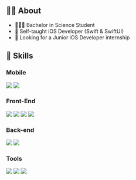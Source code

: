 ## 👋🏻 About

- 👩🏼‍🎓 Bachelor in Science Student
- 🌱 Self-taught iOS Developer (Swift & SwiftUI)
- 🏫 Looking for a Junior iOS Developer internship

## 📌 Skills

### Mobile
![](https://img.shields.io/badge/Code-Swift-informational?style=flat&logo=swift&logoColor=white&color=db7472)
![](https://img.shields.io/badge/Code-SwiftUI-informational?style=flat&logo=swift&logoColor=white&color=db7472)

### Front-End
![](https://img.shields.io/badge/Code-VueJS-informational?style=flat&logo=vuedotjs&logoColor=white&color=72db90)
![](https://img.shields.io/badge/Code-HTML5-informational?style=flat&logo=html5&logoColor=white&color=72db90)
![](https://img.shields.io/badge/Style-CSS3-informational?style=flat&logo=css3&logoColor=white&color=72db90)
![](https://img.shields.io/badge/Style-Sass-informational?style=flat&logo=Sass&logoColor=white&color=72db90)

### Back-end
![](https://img.shields.io/badge/Code-Python-informational?style=flat&logo=python&logoColor=white&color=72afdb)
![](https://img.shields.io/badge/Code-Java-informational?style=flat&logo=Java&logoColor=white&color=72afdb)

### Tools
![](https://img.shields.io/badge/Tools-Xcode-informational?style=flat&logo=xcode&logoColor=white&color=d672db)
![](https://img.shields.io/badge/Tools-GitHub-informational?style=flat&logo=GitHub&logoColor=white&color=d672db)
![](https://img.shields.io/badge/Tools-GitLab-informational?style=flat&logo=GitLab&logoColor=white&color=d672db)
